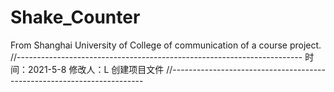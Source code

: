 # Shake_Counter
From Shanghai University of College of communication of a course project.
//-----------------------------------------------------------------------
时间：2021-5-8
修改人：L
创建项目文件
//-----------------------------------------------------------------------

